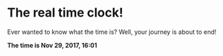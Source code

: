 # The real time clock!

Ever wanted to know what the time is? Well, your journey is about to end!

**The time is Nov 29, 2017, 16:01**